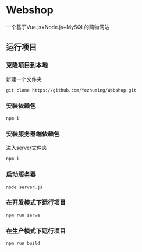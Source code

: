 # Webshop
一个基于Vue.js+Node.js+MySQL的购物网站

## 运行项目
### 克隆项目到本地
新建一个文件夹
```
git clone https://github.com/Yezhuming/Webshop.git
```

### 安装依赖包
```
npm i
```

### 安装服务器端依赖包
进入server文件夹
```
npm i
```

### 启动服务器
```
node server.js
```

### 在开发模式下运行项目
```
npm run serve
```

### 在生产模式下运行项目
```
npm run build
```
